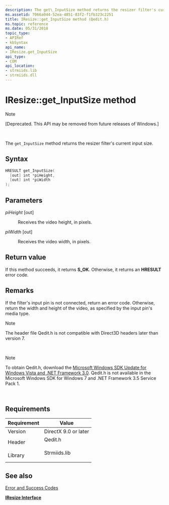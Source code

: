 ```yaml
---
description: The get\_InputSize method returns the resizer filter's current input size.
ms.assetid: 7066a044-52ea-4851-83f2-f1fb323c2251
title: IResize::get_InputSize method (Qedit.h)
ms.topic: reference
ms.date: 05/31/2018
topic_type: 
- APIRef
- kbSyntax
api_name: 
- IResize.get_InputSize
api_type: 
- COM
api_location: 
- strmiids.lib
- strmiids.dll
---
```


# IResize::get\_InputSize method

> [!Note]  
> \[Deprecated. This API may be removed from future releases of Windows.\]

 

The `get_InputSize` method returns the resizer filter's current input size.

## Syntax


```C++
HRESULT get_InputSize(
  [out] int *piHeight,
  [out] int *piWidth
);
```



## Parameters

<dl> <dt>

*piHeight* \[out\]
</dt> <dd>

Receives the video height, in pixels.

</dd> <dt>

*piWidth* \[out\]
</dt> <dd>

Receives the video width, in pixels.

</dd> </dl>

## Return value

If this method succeeds, it returns **S\_OK**. Otherwise, it returns an **HRESULT** error code.

## Remarks

If the filter's input pin is not connected, return an error code. Otherwise, return the width and height of the video, as specified by the input pin's media type.

> [!Note]  
> The header file Qedit.h is not compatible with Direct3D headers later than version 7.

 

> [!Note]  
> To obtain Qedit.h, download the [Microsoft Windows SDK Update for Windows Vista and .NET Framework 3.0](https://msdn.microsoft.com/windowsvista/bb980924.aspx). Qedit.h is not available in the Microsoft Windows SDK for Windows 7 and .NET Framework 3.5 Service Pack 1.

 

## Requirements



| Requirement | Value |
|--------------------|-----------------------------------------------------------------------------------------|
| Version<br/> | DirectX 9.0 or later<br/>                                                         |
| Header<br/>  | <dl> <dt>Qedit.h</dt> </dl>      |
| Library<br/> | <dl> <dt>Strmiids.lib</dt> </dl> |



## See also

<dl> <dt>

[Error and Success Codes](error-and-success-codes.md)
</dt> <dt>

[**IResize Interface**](iresize.md)
</dt> </dl>

 

 




